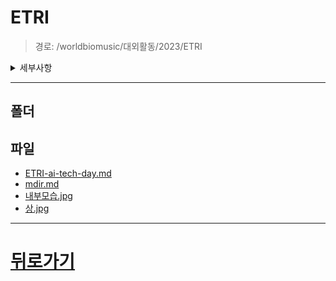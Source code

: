 # ETRI
> 경로: /worldbiomusic/대외활동/2023/ETRI
<details>
<summary>세부사항</summary>

- 폴더: 0
- 파일: 4
</details>

---


## 폴더

## 파일
- [ETRI-ai-tech-day.md](./ETRI-ai-tech-day.md)
- [mdir.md](./mdir.md)
- [내부모습.jpg](./내부모습.jpg)
- [상.jpg](./상.jpg)
---
# [뒤로가기](../mdir.md)
